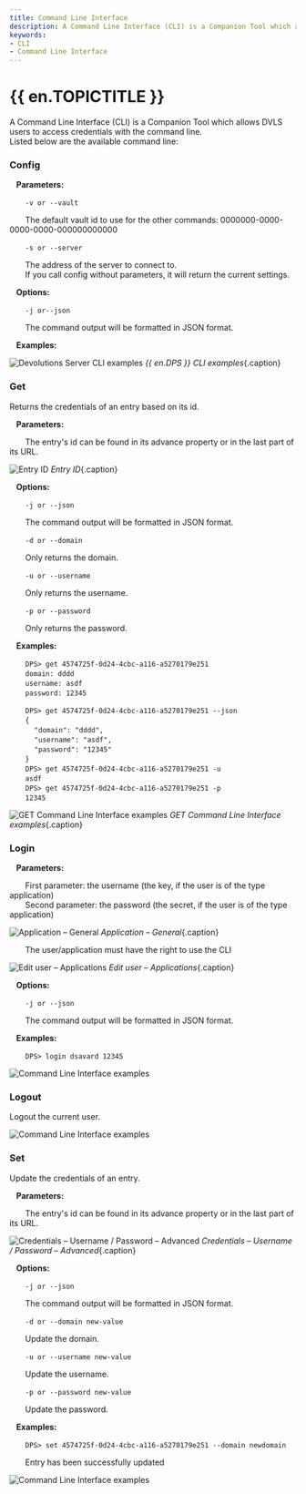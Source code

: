 ```yaml
---
title: Command Line Interface
description: A Command Line Interface (CLI) is a Companion Tool which allows Devolutions Server users to access credentials with the command line.
keywords:
- CLI
- Command Line Interface
---
```

# {{ en.TOPICTITLE }} 
A Command Line Interface (CLI) is a Companion Tool which allows DVLS users to access credentials with the command line.  
Listed below are the available command line: 
### Config 
&nbsp; &nbsp;**Parameters:**  

&nbsp; &nbsp; &nbsp; &nbsp;`-v or --vault`  

&nbsp; &nbsp; &nbsp; &nbsp;The default vault id to use for the other commands: 0000000-0000-0000-0000-000000000000 

&nbsp; &nbsp; &nbsp; &nbsp;`-s or --server`  

&nbsp; &nbsp; &nbsp; &nbsp;The address of the server to connect to.  
&nbsp; &nbsp; &nbsp; &nbsp;If you call config without parameters, it will return the current settings.  

&nbsp; &nbsp;**Options:**  

&nbsp; &nbsp; &nbsp; &nbsp;`-j or--json`  

&nbsp; &nbsp; &nbsp; &nbsp;The command output will be formatted in JSON format.  

&nbsp; &nbsp;**Examples:**  

![Devolutions Server CLI examples](/img/en/kb/KB8006.png) 
*{{ en.DPS }} CLI examples*{.caption}
### Get 
Returns the credentials of an entry based on its id.  

&nbsp; &nbsp;**Parameters:**  

&nbsp; &nbsp; &nbsp; &nbsp;The entry&apos;s id can be found in its advance property or in the last part of its URL.  

![Entry ID](/img/en/kb/KB4351.png) 
*Entry ID*{.caption}

&nbsp; &nbsp;**Options:**  

&nbsp; &nbsp; &nbsp; &nbsp;`-j or --json`  

&nbsp; &nbsp; &nbsp; &nbsp;The command output will be formatted in JSON format.  

&nbsp; &nbsp; &nbsp; &nbsp;`-d or --domain`  

&nbsp; &nbsp; &nbsp; &nbsp;Only returns the domain.  

&nbsp; &nbsp; &nbsp; &nbsp;`-u or --username`  

&nbsp; &nbsp; &nbsp; &nbsp;Only returns the username.  

&nbsp; &nbsp; &nbsp; &nbsp;`-p or --password`  

&nbsp; &nbsp; &nbsp; &nbsp;Only returns the password.  

&nbsp; &nbsp;**Examples:**  

&nbsp; &nbsp; &nbsp; &nbsp;`DPS> get 4574725f-0d24-4cbc-a116-a5270179e251`  
&nbsp; &nbsp; &nbsp; &nbsp;`domain: dddd`  
&nbsp; &nbsp; &nbsp; &nbsp;`username: asdf`  
&nbsp; &nbsp; &nbsp; &nbsp;`password: 12345`  

&nbsp; &nbsp; &nbsp; &nbsp;`DPS> get 4574725f-0d24-4cbc-a116-a5270179e251 --json`  
&nbsp; &nbsp; &nbsp; &nbsp;`{`  
&nbsp; &nbsp; &nbsp; &nbsp; &nbsp; &nbsp;`"domain": "dddd",`  
&nbsp; &nbsp; &nbsp; &nbsp; &nbsp; &nbsp;`"username": "asdf",`  
&nbsp; &nbsp; &nbsp; &nbsp; &nbsp; &nbsp;`"password": "12345"`  
&nbsp; &nbsp; &nbsp; &nbsp;`}`  
&nbsp; &nbsp; &nbsp; &nbsp;`DPS> get 4574725f-0d24-4cbc-a116-a5270179e251 -u`  
&nbsp; &nbsp; &nbsp; &nbsp;`asdf`  
&nbsp; &nbsp; &nbsp; &nbsp;`DPS> get 4574725f-0d24-4cbc-a116-a5270179e251 -p`  
&nbsp; &nbsp; &nbsp; &nbsp;`12345`  

![GET Command Line Interface examples](/img/en/kb/KB4352.png) 
*GET Command Line Interface examples*{.caption}
### Login 
&nbsp; &nbsp;**Parameters:**  

&nbsp; &nbsp; &nbsp; &nbsp;First parameter: the username (the key, if the user is of the type application)  
&nbsp; &nbsp; &nbsp; &nbsp;Second parameter: the password (the secret, if the user is of the type application)  

![Application – General](/img/en/kb/KB4353.png) 
*Application – General*{.caption}

&nbsp; &nbsp; &nbsp; &nbsp;The user/application must have the right to use the CLI  

![Edit user – Applications](/img/en/kb/KB4354.png) 
*Edit user – Applications*{.caption}

&nbsp; &nbsp;**Options:**  

&nbsp; &nbsp; &nbsp; &nbsp;`-j or --json`  

&nbsp; &nbsp; &nbsp; &nbsp;The command output will be formatted in JSON format.  

&nbsp; &nbsp;**Examples:**  

&nbsp; &nbsp; &nbsp; &nbsp;`DPS> login dsavard 12345`  

![Command Line Interface examples](/img/en/kb/KB4355.png) 

### Logout 
Logout the current user.  

![Command Line Interface examples](/img/en/kb/KB4356.png) 

### Set 
Update the credentials of an entry.  

&nbsp; &nbsp;**Parameters:**  

&nbsp; &nbsp; &nbsp; &nbsp;The entry&apos;s id can be found in its advance property or in the last part of its URL.  

![Credentials – Username / Password – Advanced](/img/en/kb/KB4357.png) 
*Credentials – Username / Password – Advanced*{.caption}

&nbsp; &nbsp;**Options:**  

&nbsp; &nbsp; &nbsp; &nbsp;`-j or --json`  

&nbsp; &nbsp; &nbsp; &nbsp;The command output will be formatted in JSON format.  

&nbsp; &nbsp; &nbsp; &nbsp;`-d or --domain new-value`  

&nbsp; &nbsp; &nbsp; &nbsp;Update the domain.  

&nbsp; &nbsp; &nbsp; &nbsp;`-u or --username new-value`  

&nbsp; &nbsp; &nbsp; &nbsp;Update the username.  

&nbsp; &nbsp; &nbsp; &nbsp;`-p or --password new-value`  

&nbsp; &nbsp; &nbsp; &nbsp;Update the password.  

&nbsp; &nbsp;**Examples:**  

&nbsp; &nbsp; &nbsp; &nbsp;`DPS> set 4574725f-0d24-4cbc-a116-a5270179e251 --domain newdomain`  

&nbsp; &nbsp; &nbsp; &nbsp;Entry has been successfully updated  

![Command Line Interface examples](/img/en/kb/KB4358.png) 

